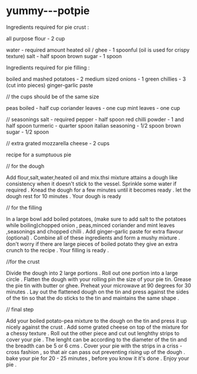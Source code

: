 # yummy---potpie

Ingredients required for pie crust :

all purpose flour - 2 cup

water - required amount 
heated oil / ghee - 1 spoonful (oil is used for crispy texture)
salt - half spoon
brown sugar - 1 spoon


Ingredients required for pie filling :

boiled and mashed potatoes - 2 medium sized
onions - 1
green chillies - 3 (cut into pieces)
ginger-garlic paste

// the cups should be of the same size

peas boiled - half cup 
coriander leaves - one cup
mint leaves - one cup 

// seasonings
salt - required
pepper - half spoon
red chilli powder - 1 and half spoon
turmeric - quarter spoon
italian seasoning - 1/2 spoon
brown sugar - 1/2 spoon

// extra 
grated mozzarella cheese - 2 cups 

recipe for a sumptuous pie

// for the dough 

Add flour,salt,water,heated oil and mix.thsi mixture attains a dough like consistency when it doesn't stick to the vessel.
Sprinkle some water if required . Knead the dough for a few  minutes until it becomes ready . let the dough rest for 10 minutes . Your dough is ready

// for the filling

In a large bowl add boiled potatoes, (make sure to add salt to the potatoes while boiling)chopped onion , peas,minced coriander and mint leaves ,seasonings and chopped chilli . Add ginger-garlic paste for extra flavour (optional) . Combine all of these ingredients and form a mushy mixture . don't worry if there are large pieces of boiled potato they give an extra crunch to the recipe . Your filling is ready .

//for the crust

Divide the dough into 2 large portions . Roll out one portion into a large circle . Flatten the dough with your rolling pin the size of your pie tin.  Grease the pie  tin with butter or ghee. Preheat your microwave at 90 degrees for 30 minutes . Lay out the flattened dough on the tin and press against the sides of the tin so that the do sticks to the tin and maintains the same shape . 

// final step

Add your boiled potato-pea mixture to the dough on the tin and press it up nicely against the crust . Add some grated cheese on top of the mixture for a chessy texture . Roll out the other piece and cut out lenghthy strips to cover your pie . The lenght can be according to the diameter of the tin and the breadth can be 5 or 6 cms . Cover your pie with the strips in a criss - cross fashion , so that air can pass out preventing rising up of the dough . bake your pie for 20 - 25 minutes , before you know it it's done . Enjoy your pie .

